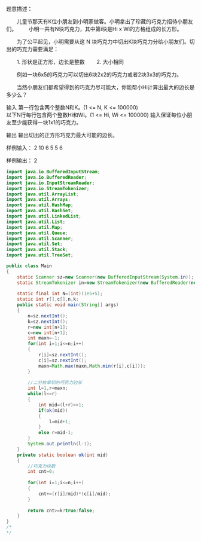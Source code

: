 题意描述：

　　儿童节那天有K位小朋友到小明家做客。小明拿出了珍藏的巧克力招待小朋友们。
　　小明一共有N块巧克力，其中第i块是Hi x Wi的方格组成的长方形。

　　为了公平起见，小明需要从这 N 块巧克力中切出K块巧克力分给小朋友们。切出的巧克力需要满足：

　　1. 形状是正方形，边长是整数
　　2. 大小相同

　　例如一块6x5的巧克力可以切出6块2x2的巧克力或者2块3x3的巧克力。

　　当然小朋友们都希望得到的巧克力尽可能大，你能帮小Hi计算出最大的边长是多少么？

输入
第一行包含两个整数N和K。(1 <= N, K <= 100000)  
以下N行每行包含两个整数Hi和Wi。(1 <= Hi, Wi <= 100000) 
输入保证每位小朋友至少能获得一块1x1的巧克力。   

输出
输出切出的正方形巧克力最大可能的边长。

样例输入：
2 10 
6 5 
5 6  

样例输出：
2

```java
import java.io.BufferedInputStream;
import java.io.BufferedReader;
import java.io.InputStreamReader;
import java.io.StreamTokenizer;
import java.util.ArrayList;
import java.util.Arrays;
import java.util.HashMap;
import java.util.HashSet;
import java.util.LinkedList;
import java.util.List;
import java.util.Map;
import java.util.Queue;
import java.util.Scanner;
import java.util.Set;
import java.util.Stack;
import java.util.TreeSet;

public class Main 
{
	static Scanner sz=new Scanner(new BufferedInputStream(System.in));
	static StreamTokenizer in=new StreamTokenizer(new BufferedReader(new InputStreamReader(System.in),32768));
	
	static final int N=(int)(1e5+5);
	static int r[],c[],n,k;
	public static void main(String[] args) 
	{
		n=sz.nextInt();
		k=sz.nextInt();
		r=new int[n+1];
		c=new int[n+1];
		int maxn=-1;
		for(int i=1;i<=n;i++)
		{
			r[i]=sz.nextInt();
			c[i]=sz.nextInt();
			maxn=Math.max(maxn,Math.min(r[i],c[i]));
		}
		
		//二分枚举切的巧克力边长
		int l=1,r=maxn;
		while(l<=r)
		{
			int mid=(l+r)>>1;
			if(ok(mid))
			{
				l=mid+1;
			}
			else r=mid-1;
		}
		System.out.println(l-1);
	}
	private static boolean ok(int mid) 
	{
		//巧克力块数
		int cnt=0;
		
		for(int i=1;i<=n;i++)
		{
			cnt+=(r[i]/mid)*(c[i]/mid);
		}
		
		return cnt>=k?true:false;
	}
}
/*
*/
 
```

